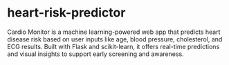 # heart-risk-predictor
Cardio Monitor is a machine learning-powered web app that predicts heart disease risk based on user inputs like age, blood pressure, cholesterol, and ECG results. Built with Flask and scikit-learn, it offers real-time predictions and visual insights to support early screening and awareness.
